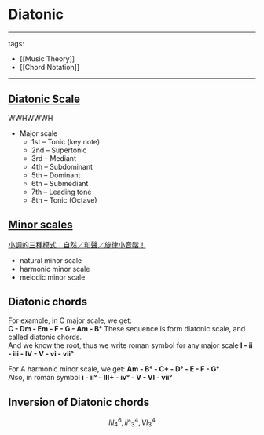 # Diatonic

---
tags:
  - [[Music Theory]]
  - [[Chord Notation]]
---


## [Diatonic Scale](https://en.wikipedia.org/wiki/Diatonic_scale)
WWHWWWH
* Major scale
  * 1st – Tonic (key note)
  * 2nd – Supertonic
  * 3rd – Mediant
  * 4th – Subdominant
  * 5th – Dominant
  * 6th – Submediant
  * 7th – Leading tone
  * 8th – Tonic (Octave)

## [Minor scales](https://en.wikipedia.org/wiki/Minor_scale)
[小調的三種模式：自然／和聲／旋律小音階！](https://www.youtube.com/watch?v=L2mY-jyFjUY)
* natural minor scale
* harmonic minor scale
* melodic minor scale

## Diatonic chords
For example, in C major scale, we get:  
**C - Dm - Em - F - G - Am - B°**
These sequence is form diatonic scale, and called diatonic chords.  
And we know the root, thus we write roman symbol for any major scale
**I - ii - iii - IV - V - vi - vii°**

For A harmonic minor scale, we get:
**Am - B° - C+ - D° - E - F - G°**  
Also, in roman symbol
**i - ii° - III+ - iv° - V - VI - vii°**  


## Inversion of Diatonic chords
$$ III^6_4 , ii°^4_3 , VI^4_3 $$
